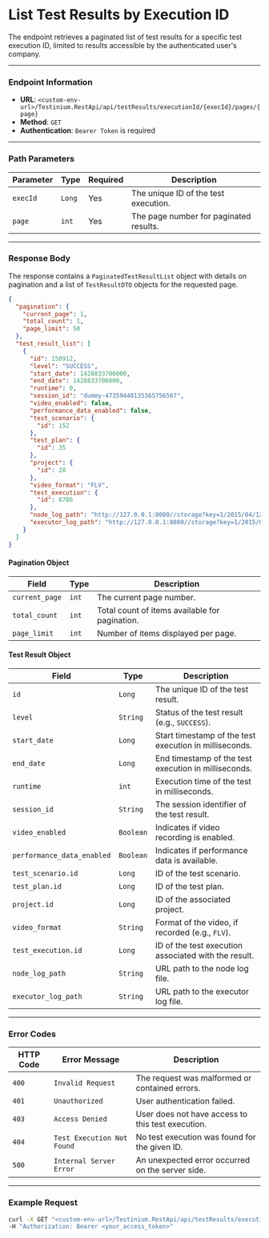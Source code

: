 # List Test Results by Execution ID

The endpoint retrieves a paginated list of test results for a specific test execution ID, limited to results accessible by the authenticated user's company.

***

### Endpoint Information

* **URL**: `<custom-env-url>/Testinium.RestApi/api/testResults/executionId/{execId}/pages/{page}`
* **Method**: `GET`
* **Authentication**: `Bearer Token` is required

***

### Path Parameters

| Parameter | Type   | Required | Description                            |
| --------- | ------ | -------- | -------------------------------------- |
| `execId`  | `Long` | Yes      | The unique ID of the test execution.   |
| `page`    | `int`  | Yes      | The page number for paginated results. |

***

### Response Body

The response contains a `PaginatedTestResultList` object with details on pagination and a list of `TestResultDTO` objects for the requested page.

```json
{
  "pagination": {
    "current_page": 1,
    "total_count": 1,
    "page_limit": 50
  },
  "test_result_list": [
    {
      "id": 150912,
      "level": "SUCCESS",
      "start_date": 1428833706000,
      "end_date": 1428833706000,
      "runtime": 0,
      "session_id": "dummy-47359440135365756567",
      "video_enabled": false,
      "performance_data_enabled": false,
      "test_scenario": {
        "id": 152
      },
      "test_plan": {
        "id": 35
      },
      "project": {
        "id": 28
      },
      "video_format": "FLV",
      "test_execution": {
        "id": 8786
      },
      "node_log_path": "http://127.0.0.1:8080//storage?key=1/2015/04/12/dummy-47359440135365756567/node.log",
      "executor_log_path": "http://127.0.0.1:8080//storage?key=1/2015/04/12/dummy-47359440135365756567/testResult.log"
    }
  ]
}
```

#### Pagination Object

| Field          | Type  | Description                                    |
| -------------- | ----- | ---------------------------------------------- |
| `current_page` | `int` | The current page number.                       |
| `total_count`  | `int` | Total count of items available for pagination. |
| `page_limit`   | `int` | Number of items displayed per page.            |

#### Test Result Object

| Field                      | Type      | Description                                            |
| -------------------------- | --------- | ------------------------------------------------------ |
| `id`                       | `Long`    | The unique ID of the test result.                      |
| `level`                    | `String`  | Status of the test result (e.g., `SUCCESS`).           |
| `start_date`               | `Long`    | Start timestamp of the test execution in milliseconds. |
| `end_date`                 | `Long`    | End timestamp of the test execution in milliseconds.   |
| `runtime`                  | `int`     | Execution time of the test in milliseconds.            |
| `session_id`               | `String`  | The session identifier of the test result.             |
| `video_enabled`            | `Boolean` | Indicates if video recording is enabled.               |
| `performance_data_enabled` | `Boolean` | Indicates if performance data is available.            |
| `test_scenario.id`         | `Long`    | ID of the test scenario.                               |
| `test_plan.id`             | `Long`    | ID of the test plan.                                   |
| `project.id`               | `Long`    | ID of the associated project.                          |
| `video_format`             | `String`  | Format of the video, if recorded (e.g., `FLV`).        |
| `test_execution.id`        | `Long`    | ID of the test execution associated with the result.   |
| `node_log_path`            | `String`  | URL path to the node log file.                         |
| `executor_log_path`        | `String`  | URL path to the executor log file.                     |

***

### Error Codes

| HTTP Code | Error Message              | Description                                       |
| --------- | -------------------------- | ------------------------------------------------- |
| `400`     | `Invalid Request`          | The request was malformed or contained errors.    |
| `401`     | `Unauthorized`             | User authentication failed.                       |
| `403`     | `Access Denied`            | User does not have access to this test execution. |
| `404`     | `Test Execution Not Found` | No test execution was found for the given ID.     |
| `500`     | `Internal Server Error`    | An unexpected error occurred on the server side.  |

***

### Example Request

```bash
curl -X GET "<custom-env-url>/Testinium.RestApi/api/testResults/executionId/{execId}/pages/{page}" \
-H "Authorization: Bearer <your_access_token>"
```
